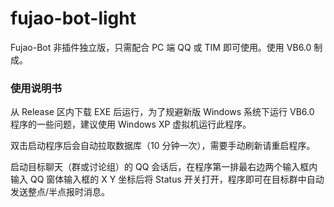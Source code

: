 # fujao-bot-light
Fujao-Bot 非插件独立版，只需配合 PC 端 QQ 或 TIM 即可使用。使用 VB6.0 制成。

### 使用说明书
从 Release 区内下载 EXE 后运行，为了规避新版 Windows 系统下运行 VB6.0 程序的一些问题，建议使用 Windows XP 虚拟机运行此程序。

双击启动程序后会自动拉取数据库（10 分钟一次），需要手动刷新请重启程序。

启动目标聊天（群或讨论组）的 QQ 会话后，在程序第一排最右边两个输入框内输入 QQ 窗体输入框的 X Y 坐标后将 Status 开关打开，程序即可在目标群中自动发送整点/半点报时消息。
